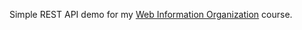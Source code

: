 Simple REST API demo for my [Web Information Organization](http://aeshin.org/teaching/inls-490-186/2012/sp/) course.